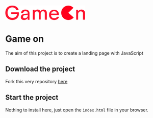 ![logo](https://github.com/Patrice-H/PatriceHochard_4_08122021/blob/main/images/Logo.png)

# Game on

The aim of this project is to create a landing page with JavaScript

## Download the project

Fork this very repository [here](https://github.com/Patrice-H/PatriceHochard_4_08122021)

## Start the project

Nothing to install here, just open the `index.html` file in your browser.
